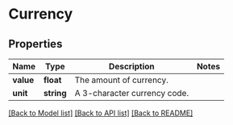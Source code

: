 # Currency

## Properties
Name | Type | Description | Notes
------------ | ------------- | ------------- | -------------
**value** | **float** | The amount of currency. | 
**unit** | **string** | A 3-character currency code. | 

[[Back to Model list]](../README.md#documentation-for-models) [[Back to API list]](../README.md#documentation-for-api-endpoints) [[Back to README]](../README.md)


